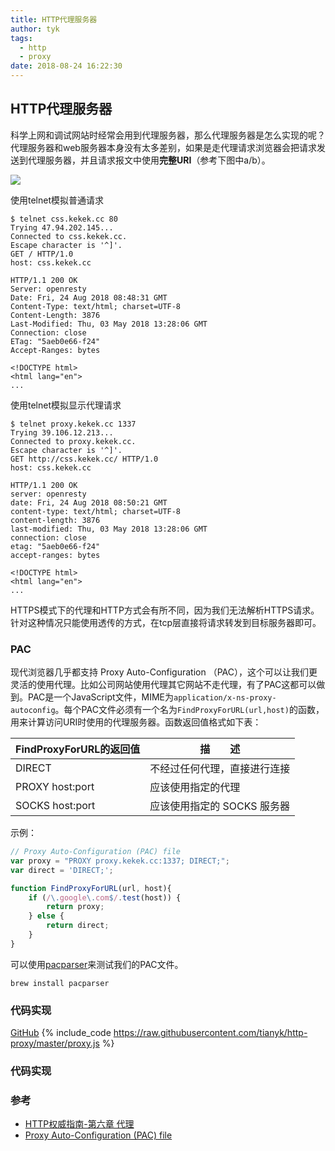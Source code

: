 ```yaml
---
title: HTTP代理服务器
author: tyk
tags:
  - http
  - proxy
date: 2018-08-24 16:22:30
---
```



## HTTP代理服务器

科学上网和调试网站时经常会用到代理服务器，那么代理服务器是怎么实现的呢？代理服务器和web服务器本身没有太多差别，如果是走代理请求浏览器会把请求发送到代理服务器，并且请求报文中使用**完整URI**（参考下图中a/b）。

![](/images/http-proxy.png)

使用telnet模拟普通请求
```
$ telnet css.kekek.cc 80
Trying 47.94.202.145...
Connected to css.kekek.cc.
Escape character is '^]'.
GET / HTTP/1.0
host: css.kekek.cc

HTTP/1.1 200 OK
Server: openresty
Date: Fri, 24 Aug 2018 08:48:31 GMT
Content-Type: text/html; charset=UTF-8
Content-Length: 3876
Last-Modified: Thu, 03 May 2018 13:28:06 GMT
Connection: close
ETag: "5aeb0e66-f24"
Accept-Ranges: bytes

<!DOCTYPE html>
<html lang="en">
...
```

使用telnet模拟显示代理请求
```
$ telnet proxy.kekek.cc 1337
Trying 39.106.12.213...
Connected to proxy.kekek.cc.
Escape character is '^]'.
GET http://css.kekek.cc/ HTTP/1.0
host: css.kekek.cc

HTTP/1.1 200 OK
server: openresty
date: Fri, 24 Aug 2018 08:50:21 GMT
content-type: text/html; charset=UTF-8
content-length: 3876
last-modified: Thu, 03 May 2018 13:28:06 GMT
connection: close
etag: "5aeb0e66-f24"
accept-ranges: bytes

<!DOCTYPE html>
<html lang="en">
...
```

HTTPS模式下的代理和HTTP方式会有所不同，因为我们无法解析HTTPS请求。针对这种情况只能使用透传的方式，在tcp层直接将请求转发到目标服务器即可。

### PAC 
现代浏览器几乎都支持 Proxy Auto-Configuration （PAC），这个可以让我们更灵活的使用代理。比如公司网站使用代理其它网站不走代理，有了PAC这都可以做到。PAC是一个JavaScript文件，MIME为`application/x-ns-proxy-autoconfig`。每个PAC文件必须有一个名为`FindProxyForURL(url,host)`的函数，用来计算访问URI时使用的代理服务器。函数返回值格式如下表：

| FindProxyForURL的返回值 |           描　　述           |
| ----------------------- | ---------------------------- |
| DIRECT                  | 不经过任何代理，直接进行连接 |
| PROXY host:port         | 应该使用指定的代理           |
| SOCKS host:port         | 应该使用指定的 SOCKS 服务器  |

示例：
``` javascript
// Proxy Auto-Configuration (PAC) file
var proxy = "PROXY proxy.kekek.cc:1337; DIRECT;";
var direct = 'DIRECT;';

function FindProxyForURL(url, host){
    if (/\.google\.com$/.test(host)) {
        return proxy;
    } else {
        return direct;
    }
}
```

可以使用[pacparser](https://github.com/manugarg/pacparser)来测试我们的PAC文件。
```
brew install pacparser
```

### 代码实现
[GitHub](https://github.com/tianyk/http-proxy)
{% include_code https://raw.githubusercontent.com/tianyk/http-proxy/master/proxy.js %}


### 代码实现

### 参考
- [HTTP权威指南-第六章 代理](https://book.douban.com/subject/10746113/)
- [Proxy Auto-Configuration (PAC) file](https://developer.mozilla.org/en-US/docs/Web/HTTP/Proxy_servers_and_tunneling/Proxy_Auto-Configuration_(PAC)_file)